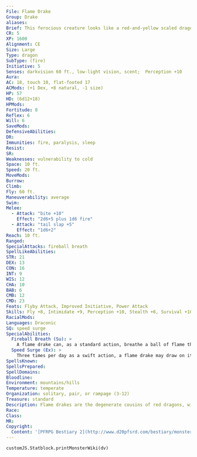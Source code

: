 ```yaml
---
File: Flame Drake
Group: Drake
aliases: 
Brief: This ferocious creature looks like a red-and-yellow scaled dragon, but with only two legs.
CR: 5
XP: 1600
Alignment: CE
Size: Large
Type: dragon
SubType: (fire)
Initiative: 5
Senses: darkvision 60 ft., low-light vision, scent;  Perception +10
Aura: 
AC: 18, touch 10, flat-footed 17
ACMods: (+1 Dex, +8 natural, -1 size)
HP: 57
HD: (6d12+18)
HPMods: 
Fortitude: 8
Reflex: 6
Will: 6
SaveMods: 
DefensiveAbilities: 
DR: 
Immunities: fire, paralysis, sleep
Resist: 
SR: 
Weaknesses: vulnerability to cold
Space: 10 ft.
Speed: 20 ft.
MoveMods: 
Burrow: 
Climb: 
Fly: 60 ft.
Maneuverability: average
Swim: 
Melee: 
  - Attack: "bite +10"
    Effect: "2d6+5 plus 1d6 fire"
  - Attack: "tail slap +5"
    Effect: "1d6+2"
Reach: 10 ft.
Ranged: 
SpecialAttacks: fireball breath
SpellLikeAbilities: 
STR: 21
DEX: 13
CON: 16
INT: 9
WIS: 12
CHA: 10
BAB: 6
CMB: 12
CMD: 23
Feats: Flyby Attack, Improved Initiative, Power Attack
Skills: Fly +8, Intimidate +9, Perception +10, Stealth +6, Survival +10
RacialMods: 
Languages: Draconic
SQ: speed surge
SpecialAbilities:
  Fireball Breath (Su): >
    A flame drake can, as a standard action, breathe a ball of flame that explodes like a fireball. This attack has a range of 180 feet and deals 5d6 points of fire damage (DC 16 Reflex half) to all creatures within a 20-foot-radius spread. Once a flame drake has used its fireball breath, it cannot do so again for 1d6 rounds. The save DC is Constitution-based.
  Speed Surge (Ex): >
    Three times per day as a swift action, a flame drake may draw on its draconic heritage for a boost of strength and speed to take an additional move action in that round.
SpellsKnown: 
SpellsPrepared: 
SpellDomains: 
Bloodline: 
Environment: mountains/hills
Temperature: temperate
Organization: solitary, pair, or rampage (3-12)
Treasure: standard
Description: Flame drakes are the degenerate cousins of red dragons, with all of the rage and temper of true red dragons but little of the reason and intelligence. Flame drakes are brutal bullies who terrorize the lands they inhabit.  From those they can frighten, flame drakes exact harsh tribute, and they viciously attack any not so easily cowed.  Flame drakes gather in small hunting packs called "rampages," working together easily during raids but often falling prey to squabbling and infighting over the spoils. Males and females form their own packs divided by gender, coming together only during the annual mating season.  Flame drakes mate once a year. Males play no part in raising their offspring, and abandon their partners soon after mating. Females lay clutches of two or three eggs in secluded mountain nests, and raise their hatchlings for only 2 years before rejoining their packs and abandoning their offspring to their fates. Flame drakes mature in 5 years, and can live up to 150 years. They generally grow to 12 feet long and weigh 1,500 pounds.
Race: 
Class: 
MR: 
Copyright:
  Content: '[PFRPG Bestiary 2](http://www.d20pfsrd.com/bestiary/monster-listings/dragons/drake-flame)'
---
```

```dataviewjs
customJS.Statblock.printMonsterWiki(dv)
```
